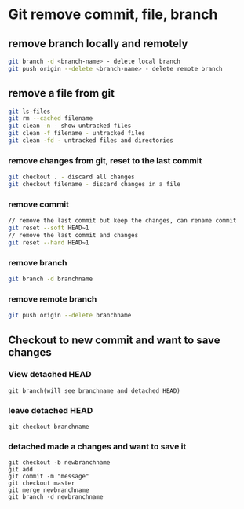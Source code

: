 # Git remove commit, file, branch

## remove branch locally and remotely

```bash
git branch -d <branch-name> - delete local branch
git push origin --delete <branch-name> - delete remote branch
```

## remove a file from git

```bash
git ls-files
git rm --cached filename
git clean -n - show untracked files
git clean -f filename - untracked files
git clean -fd - untracked files and directories
```

### remove changes from git, reset to the last commit

```bash
git checkout . - discard all changes
git checkout filename - discard changes in a file
```

### remove commit

```bash
// remove the last commit but keep the changes, can rename commit
git reset --soft HEAD~1
// remove the last commit and changes
git reset --hard HEAD~1
```

### remove branch

```bash
git branch -d branchname
```

### remove remote branch

```bash
git push origin --delete branchname
```

## Checkout to new commit and want to save changes

### View detached HEAD

```
git branch(will see branchname and detached HEAD)
```

### leave detached HEAD

```
git checkout branchname
```

### detached made a changes and want to save it

```
git checkout -b newbranchname
git add .
git commit -m "message"
git checkout master
git merge newbranchname
git branch -d newbranchname
```
